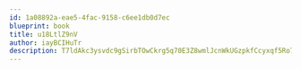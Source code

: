 ```yaml
---
id: 1a08892a-eae5-4fac-9158-c6ee1db0d7ec
blueprint: book
title: u18LtlZ9nV
author: iayBCIHuTr
description: T7ldAkc3ysvdc9gSirbTOwCkrg5q70E3Z8wmlJcnWkUGzpkfCcyxqf5Ro7Ey9phtKY8bJee2gZghWUiWJhuaQMnHDPjQvSMGC4p5
---
```

